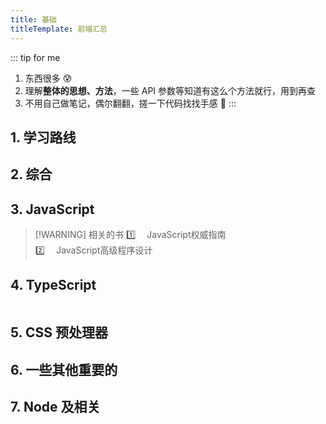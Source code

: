 ```yaml
---
title: 基础
titleTemplate: 前端汇总
---
```



::: tip for me

1. 东西很多 :cold_sweat:
2. 理解**整体的思想、方法**，一些 API 参数等知道有这么个方法就行，用到再查
3. 不用自己做笔记，偶尔翻翻，搓一下代码找找手感 :slightly_smiling_face:
   :::

## 1. 学习路线

<WebsiteBox :data="website1" />

## 2. 综合

<WebsiteBox :data="website2"></WebsiteBox>

## 3. JavaScript

<WebsiteBox :data="website3"/>
<Table :data="table1" />

>[!WARNING] 相关的书
> :one: &emsp;JavaScript权威指南<br/>
> :two: &emsp;JavaScript高级程序设计

## 4. TypeScript

<WebsiteBox :data="website4"/>
<Table :data="table2" />

## 5. CSS 预处理器

<WebsiteBox :data="website5"/>

## 6. 一些其他重要的

<WebsiteBox :data="website6"/>

## 7. Node 及相关

<WebsiteBox :data="website7"/>



<script setup lang="ts">
import WebsiteBox from '/components/WebsiteBox/index.vue';
import {website1, website2, website3,website4,website5,website6,website7} from './data/website.ts';
import {table1,table2} from './data/table.ts';
import {Switch} from 'ant-design-vue';
import Table from '/components/Table/index.vue';

</script>
